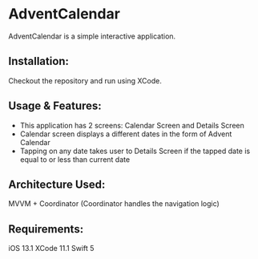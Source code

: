 # AdventCalendar

AdventCalendar is a simple interactive application.

## Installation:
Checkout the repository and run using XCode.

## Usage & Features:
- This application has 2 screens: Calendar Screen and Details Screen
- Calendar screen displays a different dates in the form of Advent Calendar
- Tapping on any date takes user to Details Screen if the tapped date is equal to or less than current date

## Architecture Used:
MVVM + Coordinator (Coordinator handles the navigation logic)

## Requirements:
iOS 13.1
XCode 11.1
Swift 5
